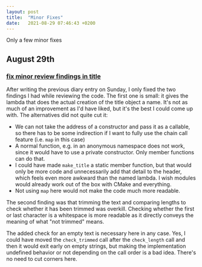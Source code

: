 ```yaml
---
layout: post
title:  "Minor Fixes"
date:   2021-08-29 07:46:43 +0200
---
```


Only a few minor fixes
<!--more-->

## August 29th


### [fix minor review findings in title](https://github.com/arnemertz/fix/commit/e02053d8decc57eda0d3505a0333a407f1120ec8)

After writing the previous diary entry on Sunday, I only fixed the two findings I had while reviewing the code. The first one is small: it gives the lambda that does the actual creation of the title object a name. It's not as much of an improvement as I'd have liked, but it's the best I could come up with. The alternatives did not quite cut it:

- We can not take the address of a constructor and pass it as a callable, so there has to be some indirection if I want to fully use the chain call feature (i.e. `map` in this case)
- A normal function, e.g. in an anonymous namespace does not work, since it would have to use a private constructor. Only member functions can do that.
- I could have made `make_title` a static member function, but that would only be more code and unnecessarily add that detail to the header, which feels even more awkward than the named lambda. I wish modules would already work out of the box with CMake and everything.
- Not using `map` here would not make the code much more readable.

The second finding was that trimming the text and comparing lengths to check whether it has been trimmed was overkill. Checking whether the first or last character is a whitespace is more readable as it directly conveys the meaning of what "not trimmed" means.

The added check for an empty text is necessary here in any case. Yes, I could have moved the `check_trimmed` call after the `check_length` call and then it would exit early on empty strings, but making the implementation undefined behavior or not depending on the call order is a bad idea. There's no need to cut corners here.
